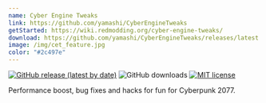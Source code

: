 ```yaml
---
name: Cyber Engine Tweaks
link: https://github.com/yamashi/CyberEngineTweaks
getStarted: https://wiki.redmodding.org/cyber-engine-tweaks/
download: https://github.com/yamashi/CyberEngineTweaks/releases/latest
image: /img/cet_feature.jpg
color: "#2c497e"
---
```

[![GitHub release (latest by date)](https://img.shields.io/github/v/release/yamashi/CyberEngineTweaks?include_prereleases)](https://github.com/yamashi/CyberEngineTweaks/releases)
![GitHub downloads](https://img.shields.io/github/downloads/yamashi/CyberEngineTweaks/total)
[![MIT license](https://img.shields.io/badge/License-MIT-blue.svg)](https://lbesson.mit-license.org/)

Performance boost, bug fixes and hacks for fun for Cyberpunk 2077.